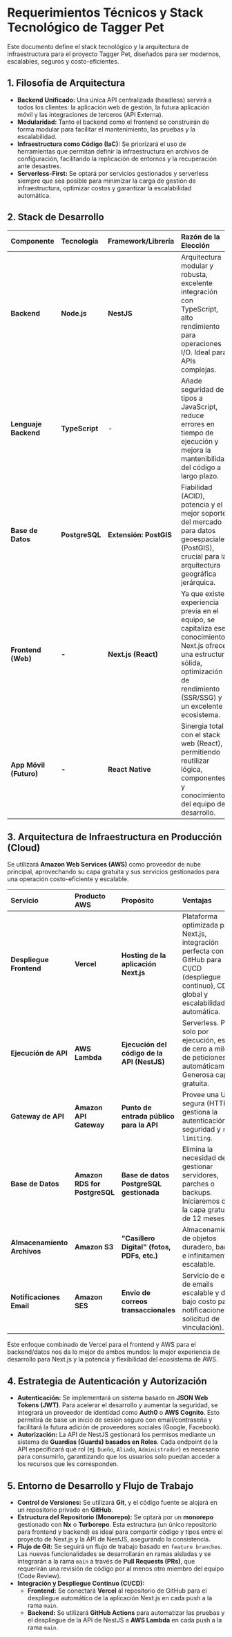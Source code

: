 # Requerimientos Técnicos y Stack Tecnológico de Tagger Pet

Este documento define el stack tecnológico y la arquitectura de infraestructura para el proyecto Tagger Pet, diseñados para ser modernos, escalables, seguros y costo-eficientes.

## 1. Filosofía de Arquitectura

*   **Backend Unificado:** Una única API centralizada (headless) servirá a todos los clientes: la aplicación web de gestión, la futura aplicación móvil y las integraciones de terceros (API Externa).
*   **Modularidad:** Tanto el backend como el frontend se construirán de forma modular para facilitar el mantenimiento, las pruebas y la escalabilidad.
*   **Infraestructura como Código (IaC):** Se priorizará el uso de herramientas que permitan definir la infraestructura en archivos de configuración, facilitando la replicación de entornos y la recuperación ante desastres.
*   **Serverless-First:** Se optará por servicios gestionados y serverless siempre que sea posible para minimizar la carga de gestión de infraestructura, optimizar costos y garantizar la escalabilidad automática.

## 2. Stack de Desarrollo

| Componente | Tecnología | Framework/Librería | Razón de la Elección |
| :--- | :--- | :--- | :--- |
| **Backend** | **Node.js** | **NestJS** | Arquitectura modular y robusta, excelente integración con TypeScript, alto rendimiento para operaciones I/O. Ideal para APIs complejas. |
| **Lenguaje Backend**| **TypeScript** | - | Añade seguridad de tipos a JavaScript, reduce errores en tiempo de ejecución y mejora la mantenibilidad del código a largo plazo. |
| **Base de Datos** | **PostgreSQL** | **Extensión: PostGIS** | Fiabilidad (ACID), potencia y el mejor soporte del mercado para datos geoespaciales (PostGIS), crucial para la arquitectura geográfica jerárquica. |
| **Frontend (Web)**| **-** | **Next.js (React)** | Ya que existe experiencia previa en el equipo, se capitaliza ese conocimiento. Next.js ofrece una estructura sólida, optimización de rendimiento (SSR/SSG) y un excelente ecosistema. |
| **App Móvil (Futuro)**| **-** | **React Native** | Sinergia total con el stack web (React), permitiendo reutilizar lógica, componentes y conocimiento del equipo de desarrollo. |

## 3. Arquitectura de Infraestructura en Producción (Cloud)

Se utilizará **Amazon Web Services (AWS)** como proveedor de nube principal, aprovechando su capa gratuita y sus servicios gestionados para una operación costo-eficiente y escalable.

| Servicio | Producto AWS | Propósito | Ventajas |
| :--- | :--- | :--- | :--- |
| **Despliegue Frontend**| **Vercel** | **Hosting de la aplicación Next.js** | Plataforma optimizada para Next.js, integración perfecta con GitHub para CI/CD (despliegue continuo), CDN global y escalabilidad automática. |
| **Ejecución de API** | **AWS Lambda** | **Ejecución del código de la API (NestJS)** | Serverless. Paga solo por ejecución, escala de cero a miles de peticiones automáticamente. Generosa capa gratuita. |
| **Gateway de API** | **Amazon API Gateway**| **Punto de entrada público para la API** | Provee una URL segura (HTTPS), gestiona la autenticación, seguridad y `rate limiting`. |
| **Base de Datos** | **Amazon RDS for PostgreSQL** | **Base de datos PostgreSQL gestionada** | Elimina la necesidad de gestionar servidores, parches o backups. Iniciaremos con la capa gratuita de 12 meses. |
| **Almacenamiento Archivos**| **Amazon S3** | **"Casillero Digital" (fotos, PDFs, etc.)** | Almacenamiento de objetos duradero, barato e infinitamente escalable. |
| **Notificaciones Email**| **Amazon SES** | **Envío de correos transaccionales** | Servicio de envío de emails escalable y de bajo costo para notificaciones (ej. solicitud de vinculación). |

Este enfoque combinado de Vercel para el frontend y AWS para el backend/datos nos da lo mejor de ambos mundos: la mejor experiencia de desarrollo para Next.js y la potencia y flexibilidad del ecosistema de AWS.

## 4. Estrategia de Autenticación y Autorización

*   **Autenticación:** Se implementará un sistema basado en **JSON Web Tokens (JWT)**. Para acelerar el desarrollo y aumentar la seguridad, se integrará un proveedor de identidad como **Auth0** o **AWS Cognito**. Esto permitirá de base un inicio de sesión seguro con email/contraseña y facilitará la futura adición de proveedores sociales (Google, Facebook).
*   **Autorización:** La API de NestJS gestionará los permisos mediante un sistema de **Guardias (Guards) basados en Roles**. Cada endpoint de la API especificará qué rol (ej. `Dueño`, `Aliado`, `Administrador`) es necesario para consumirlo, garantizando que los usuarios solo puedan acceder a los recursos que les corresponden.

## 5. Entorno de Desarrollo y Flujo de Trabajo

*   **Control de Versiones:** Se utilizará **Git**, y el código fuente se alojará en un repositorio privado en **GitHub**.
*   **Estructura del Repositorio (Monorepo):** Se optará por un **monorepo** gestionado con **Nx** o **Turborepo**. Esta estructura (un único repositorio para frontend y backend) es ideal para compartir código y tipos entre el proyecto de Next.js y la API de NestJS, asegurando la consistencia.
*   **Flujo de Git:** Se seguirá un flujo de trabajo basado en `feature branches`. Las nuevas funcionalidades se desarrollarán en ramas aisladas y se integrarán a la rama `main` a través de **Pull Requests (PRs)**, que requerirán una revisión de código por al menos otro miembro del equipo (Code Review).
*   **Integración y Despliegue Continuo (CI/CD):**
    *   **Frontend:** Se conectará **Vercel** al repositorio de GitHub para el despliegue automático de la aplicación Next.js en cada push a la rama `main`.
    *   **Backend:** Se utilizará **GitHub Actions** para automatizar las pruebas y el despliegue de la API de NestJS a **AWS Lambda** en cada push a la rama `main`.
